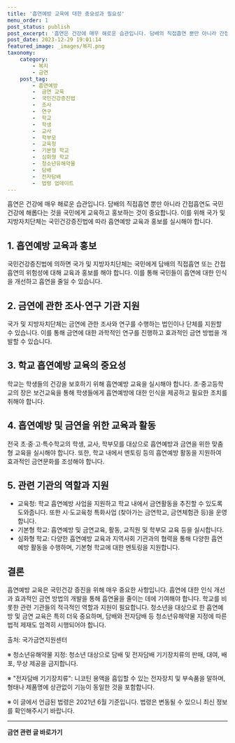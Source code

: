 ```yaml
---
title: '흡연예방 교육에 대한 중요성과 필요성'
menu_order: 1
post_status: publish
post_excerpt: '흡연은 건강에 매우 해로운 습관입니다. 담배의 직접흡연 뿐만 아니라 간접흡연도 국민건강에 해롭다는 것을 국민에게 교육하고 홍보하는 것이 중요합니다. 이를 위해 국가 및 지방자치단체는 국민건강증진법에 따라 흡연예방 교육과 홍보를 실시해야 합니다.'
post_date: 2023-12-29 19:01:14
featured_image: _images/복지.png
taxonomy:
    category:
        - 복지
        - 금연
    post_tag:
        - 흡연예방
        -  금연 교육
        -  국민건강증진법
        -  조사
        -  연구
        -  학교
        -  학생
        -  교사
        -  학부모
        -  교육청
        -  기본형 학교
        -  심화형 학교
        -  청소년유해약물
        -  담배
        -  전자담배
        -  법령 업데이트
---
```



흡연은 건강에 매우 해로운 습관입니다. 담배의 직접흡연 뿐만 아니라 간접흡연도 국민건강에 해롭다는 것을 국민에게 교육하고 홍보하는 것이 중요합니다. 이를 위해 국가 및 지방자치단체는 국민건강증진법에 따라 흡연예방 교육과 홍보를 실시해야 합니다.

## 1. 흡연예방 교육과 홍보

국민건강증진법에 의하면 국가 및 지방자치단체는 국민에게 담배의 직접흡연 또는 간접흡연의 위험성에 대해 교육과 홍보를 해야 합니다. 이를 통해 국민들이 흡연에 대한 인식을 개선하고 흡연을 줄일 수 있습니다.

## 2. 금연에 관한 조사·연구 기관 지원

국가 및 지방자치단체는 금연에 관한 조사와 연구를 수행하는 법인이나 단체를 지원할 수 있습니다. 이를 통해 금연에 대한 과학적인 연구를 진행하고 효과적인 금연 방법을 개발할 수 있습니다.

## 3. 학교 흡연예방 교육의 중요성

학교는 학생들의 건강을 보호하기 위해 흡연예방 교육을 실시해야 합니다. 초·중고등학교의 장은 보건교육을 통해 학생들에게 흡연예방에 대한 인식을 제공하고 필요한 조치를 취해야 합니다.

## 4. 흡연예방 및 금연을 위한 교육과 활동

전국 초·중·고·특수학교의 학생, 교사, 학부모를 대상으로 흡연예방과 금연을 위한 맞춤형 교육을 실시해야 합니다. 또한, 학교 내에서 멘토링 등의 흡연예방 활동을 지원하여 효과적인 금연문화를 조성해야 합니다.

## 5. 관련 기관의 역할과 지원

- 교육청: 학교 흡연예방 사업을 지원하고 학교 내에서 금연활동을 추진할 수 있도록 도와줍니다. 또한 시·도교육청 특화사업 (찾아가는 금연학교, 금연체험관 등)을 운영합니다.
- 기본형 학교: 흡연예방 및 금연교육, 활동, 교직원 및 학부모 교육 등을 실시합니다.
- 심화형 학교: 다양한 흡연예방 교육과 지역사회 기관과의 협력을 통해 다양한 흡연예방 활동을 수행하며, 기본형 학교에 대한 멘토링을 지원합니다.

## 결론

흡연예방 교육은 국민건강 증진을 위해 매우 중요한 사항입니다. 흡연에 대한 인식 개선과 효과적인 금연 방법의 개발을 통해 흡연율을 줄이는 데에 기여해야 합니다. 학교를 비롯한 관련 기관들의 적극적인 역할과 지원이 필요합니다. 청소년을 대상으로 한 흡연예방 및 금연 교육은 특히 더욱 중요하며, 담배와 전자담배 등 청소년유해약물 지정에 따른 법적 제재도 엄격히 시행되어야 합니다.

출처: 국가금연지원센터

※ 청소년유해약물 지정: 청소년 대상으로 담배 및 전자담배 기기장치류의 판매, 대여, 배포, 무상 제공을 금지합니다.

※ "전자담배 기기장치류": 니코틴 용액을 흡입할 수 있는 전자장치 및 부속품을 말하며, 형태나 제품명에 상관없이 기능이 동일한 것을 포함합니다.

※ 이 글에서 언급된 법령은 2021년 6월 기준입니다. 법령은 변동될 수 있으니 최신 정보를 확인해주시기 바랍니다.
<!-- wp:separator -->
<hr class="wp-block-separator has-alpha-channel-opacity"/>
<!-- /wp:separator -->

<!-- wp:group {"backgroundColor":"base","layout":{"type":"constrained"}} -->
<div class="wp-block-group has-base-background-color has-background"><!-- wp:paragraph {"align":"center","fontSize":"medium"} -->
<p class="has-text-align-center has-large-font-size"><strong>금연 관련 글 바로가기</strong></p>
<!-- /wp:paragraph -->


<!-- wp:latest-posts
{"categories":[{"id":15153,"count":19,"description":"","link":"https://uknowlaw.com/category/%ea%b8%88%ec%97%b0/","name":"금연","slug":"금연","taxonomy":"category","parent":0,"meta":[],"_links":{"self":[{"href":"https://uknowlaw.com/wp-json/wp/v2/categories/15153"}],"collection":[{"href":"https://uknowlaw.com/wp-json/wp/v2/categories"}],"about":[{"href":"https://uknowlaw.com/wp-json/wp/v2/taxonomies/category"}],"wp:post_type":[{"href":"https://uknowlaw.com/wp-json/wp/v2/posts?categories=15153"}],"curies":[{"name":"wp","href":"https://api.w.org/{rel}","templated":true}]}}],"postsToShow":100,"excerptLength":28,"postLayout":"grid","columns":2,"featuredImageAlign":"left","featuredImageSizeSlug":"large","fontSize":"small"} /--></div>
<!-- /wp:group -->